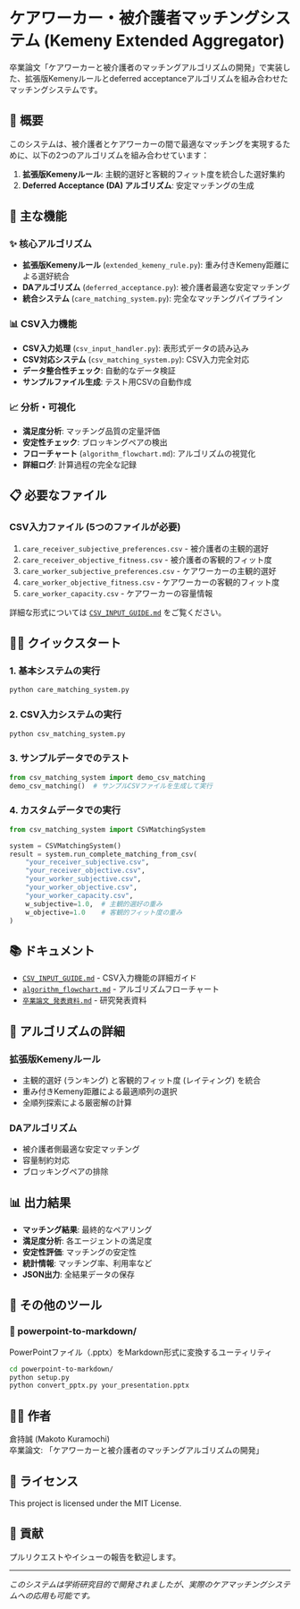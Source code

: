 # ケアワーカー・被介護者マッチングシステム (Kemeny Extended Aggregator)

卒業論文「ケアワーカーと被介護者のマッチングアルゴリズムの開発」で実装した、拡張版Kemenyルールとdeferred acceptanceアルゴリズムを組み合わせたマッチングシステムです。

## 🎯 概要

このシステムは、被介護者とケアワーカーの間で最適なマッチングを実現するために、以下の2つのアルゴリズムを組み合わせています：

1. **拡張版Kemenyルール**: 主観的選好と客観的フィット度を統合した選好集約
2. **Deferred Acceptance (DA) アルゴリズム**: 安定マッチングの生成

## 🚀 主な機能

### ✨ 核心アルゴリズム
- **拡張版Kemenyルール** (`extended_kemeny_rule.py`): 重み付きKemeny距離による選好統合
- **DAアルゴリズム** (`deferred_acceptance.py`): 被介護者最適な安定マッチング
- **統合システム** (`care_matching_system.py`): 完全なマッチングパイプライン

### 📊 CSV入力機能
- **CSV入力処理** (`csv_input_handler.py`): 表形式データの読み込み
- **CSV対応システム** (`csv_matching_system.py`): CSV入力完全対応
- **データ整合性チェック**: 自動的なデータ検証
- **サンプルファイル生成**: テスト用CSVの自動作成

### 📈 分析・可視化
- **満足度分析**: マッチング品質の定量評価
- **安定性チェック**: ブロッキングペアの検出
- **フローチャート** (`algorithm_flowchart.md`): アルゴリズムの視覚化
- **詳細ログ**: 計算過程の完全な記録

## 📋 必要なファイル

### CSV入力ファイル (5つのファイルが必要)

1. `care_receiver_subjective_preferences.csv` - 被介護者の主観的選好
2. `care_receiver_objective_fitness.csv` - 被介護者の客観的フィット度  
3. `care_worker_subjective_preferences.csv` - ケアワーカーの主観的選好
4. `care_worker_objective_fitness.csv` - ケアワーカーの客観的フィット度
5. `care_worker_capacity.csv` - ケアワーカーの容量情報

詳細な形式については [`CSV_INPUT_GUIDE.md`](CSV_INPUT_GUIDE.md) をご覧ください。

## 🏃‍♂️ クイックスタート

### 1. 基本システムの実行
```bash
python care_matching_system.py
```

### 2. CSV入力システムの実行
```bash
python csv_matching_system.py
```

### 3. サンプルデータでのテスト
```python
from csv_matching_system import demo_csv_matching
demo_csv_matching()  # サンプルCSVファイルを生成して実行
```

### 4. カスタムデータでの実行
```python
from csv_matching_system import CSVMatchingSystem

system = CSVMatchingSystem()
result = system.run_complete_matching_from_csv(
    "your_receiver_subjective.csv",
    "your_receiver_objective.csv", 
    "your_worker_subjective.csv",
    "your_worker_objective.csv",
    "your_worker_capacity.csv",
    w_subjective=1.0,  # 主観的選好の重み
    w_objective=1.0    # 客観的フィット度の重み
)
```

## 📚 ドキュメント

- [`CSV_INPUT_GUIDE.md`](CSV_INPUT_GUIDE.md) - CSV入力機能の詳細ガイド
- [`algorithm_flowchart.md`](algorithm_flowchart.md) - アルゴリズムフローチャート
- [`卒業論文_発表資料.md`](卒業論文_発表資料.md) - 研究発表資料

## 🔬 アルゴリズムの詳細

### 拡張版Kemenyルール
- 主観的選好 (ランキング) と客観的フィット度 (レイティング) を統合
- 重み付きKemeny距離による最適順列の選択
- 全順列探索による厳密解の計算

### DAアルゴリズム
- 被介護者側最適な安定マッチング
- 容量制約対応
- ブロッキングペアの排除

## 📊 出力結果

- **マッチング結果**: 最終的なペアリング
- **満足度分析**: 各エージェントの満足度
- **安定性評価**: マッチングの安定性
- **統計情報**: マッチング率、利用率など
- **JSON出力**: 全結果データの保存

## 🔧 その他のツール

### 📁 powerpoint-to-markdown/
PowerPointファイル（.pptx）をMarkdown形式に変換するユーティリティ

```bash
cd powerpoint-to-markdown/
python setup.py
python convert_pptx.py your_presentation.pptx
```

## 👨‍💻 作者

倉持誠 (Makoto Kuramochi)  
卒業論文: 「ケアワーカーと被介護者のマッチングアルゴリズムの開発」

## 📄 ライセンス

This project is licensed under the MIT License.

## 🤝 貢献

プルリクエストやイシューの報告を歓迎します。

---

*このシステムは学術研究目的で開発されましたが、実際のケアマッチングシステムへの応用も可能です。*